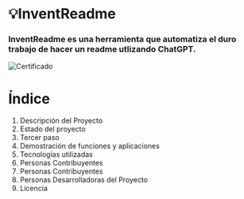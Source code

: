 

# 💡InventReadme
### InventReadme es una herramienta que automatiza el duro trabajo de hacer un readme utlizando ChatGPT.
![Certificado](https://img.shields.io/badge/ChatGPT-74aa9c?style=for-the-badge&logo=openai&logoColor=white)


# Índice

1. Descripción del Proyecto
2. Estado del proyecto
3. Tercer paso
4. Demostración de funciones y aplicaciones
5. Tecnologías utilizadas
6. Personas Contribuyentes
7. Personas Contribuyentes
8. Personas Desarrolladoras del Proyecto
9. Licencia


